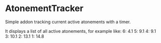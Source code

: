 # AtonementTracker

Simple addon tracking current active atonements with a timer.

It displays a list of all active atonements, for example like:
6:  4.1
5:  9.1
4:  9.1
3: 10.1
2: 13.1
1: 14.8
